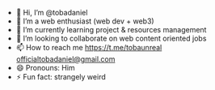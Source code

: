 - 👋 Hi, I’m @tobadaniel
- 👀 I’m a web enthusiast (web dev + web3)
- 🌱 I’m currently learning project & resources management
- 💞️ I’m looking to collaborate on web content oriented jobs
- 📫 How to reach me
https://t.me/tobaunreal 
officialtobadaniel@gmail.com
- 😄 Pronouns: Him
- ⚡ Fun fact: strangely weird

<!---
tobadaniel/tobadaniel is a ✨ special ✨ repository because its `README.md` (this file) appears on your GitHub profile.
You can click the Preview link to take a look at your changes.
--->
